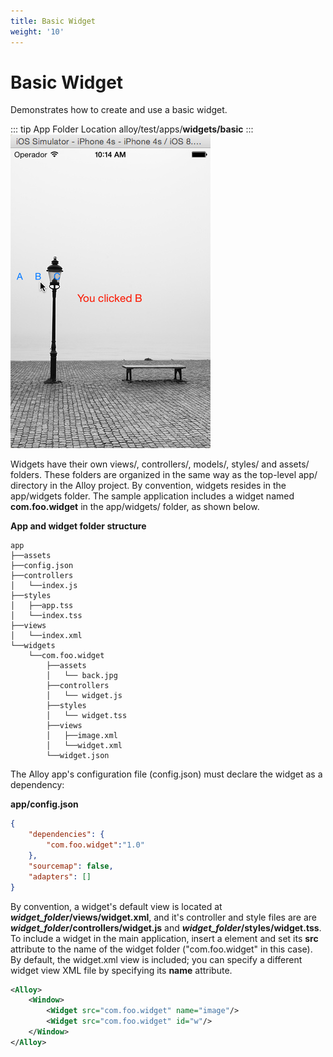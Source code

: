 ```yaml
---
title: Basic Widget
weight: '10'
---
```


# Basic Widget

Demonstrates how to create and use a basic widget.

::: tip App Folder Location
alloy/test/apps/**widgets/basic**
:::
![widget-basic](./widget-basic.png)

Widgets have their own views/, controllers/, models/, styles/ and assets/ folders. These folders are organized in the same way as the top-level app/ directory in the Alloy project. By convention, widgets resides in the app/widgets folder. The sample application includes a widget named **com.foo.widget** in the app/widgets/ folder, as shown below.

**App and widget folder structure**

```
app
├──assets
├──config.json
├──controllers
│   └──index.js
├──styles
│   ├──app.tss
│   └──index.tss
├──views
│   └──index.xml
└──widgets
    └──com.foo.widget
        ├──assets
        │   └── back.jpg
        ├──controllers
        │   └── widget.js
        ├──styles
        │   └── widget.tss
        ├──views
        │   ├──image.xml
        │   └──widget.xml
        └──widget.json
```

The Alloy app's configuration file (config.json) must declare the widget as a dependency:

**app/config.json**

```json
{
    "dependencies": {
        "com.foo.widget":"1.0"
    },
    "sourcemap": false,
    "adapters": []
}
```

By convention, a widget's default view is located at **_widget\_folder_/views/widget.xml**, and it's controller and style files are are **_widget\_folder_/controllers/widget.js** and **_widget\_folder_/styles/widget.tss**. To include a widget in the main application, insert a **<Widget/>** element and set its **src** attribute to the name of the widget folder ("com.foo.widget" in this case). By default, the widget.xml view is included; you can specify a different widget view XML file by specifying its **name** attribute.

```xml
<Alloy>
    <Window>
        <Widget src="com.foo.widget" name="image"/>
        <Widget src="com.foo.widget" id="w"/>
    </Window>
</Alloy>
```
